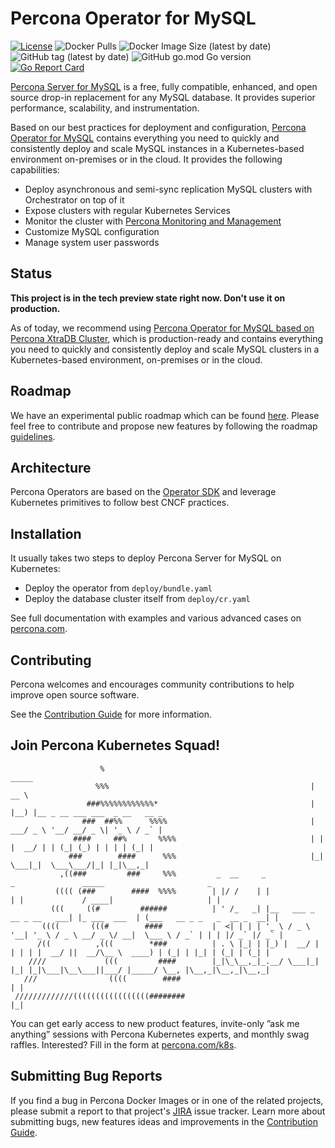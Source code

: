 # Percona Operator for MySQL

[![License](https://img.shields.io/badge/License-Apache%202.0-blue.svg)](https://opensource.org/licenses/Apache-2.0)
![Docker Pulls](https://img.shields.io/docker/pulls/percona/percona-server-mysql-operator)
![Docker Image Size (latest by date)](https://img.shields.io/docker/image-size/percona/percona-server-mysql-operator)
![GitHub tag (latest by date)](https://img.shields.io/github/v/tag/percona/percona-server-mysql-operator)
![GitHub go.mod Go version](https://img.shields.io/github/go-mod/go-version/percona/percona-server-mysql-operator)
[![Go Report Card](https://goreportcard.com/badge/github.com/percona/percona-server-mysql-operator)](https://goreportcard.com/report/github.com/percona/percona-server-mysql-operator)

[Percona Server for MySQL](https://www.percona.com/software/mysql-database/percona-server) is a free, fully compatible, enhanced, and open source drop-in replacement for any MySQL database. It provides superior performance, scalability, and instrumentation.

Based on our best practices for deployment and configuration, [Percona Operator for MySQL](https://www.percona.com/doc/kubernetes-operator-for-mysql/ps/index.html) contains everything you need to quickly and consistently deploy and scale MySQL instances in a Kubernetes-based environment on-premises or in the cloud. It provides the following capabilities:

* Deploy asynchronous and semi-sync replication MySQL clusters with Orchestrator on top of it
* Expose clusters with regular Kubernetes Services
* Monitor the cluster with [Percona Monitoring and Management](https://www.percona.com/software/database-tools/percona-monitoring-and-management)
* Customize MySQL configuration
* Manage system user passwords

## Status

**This project is in the tech preview state right now. Don't use it on production.**

As of today, we recommend using [Percona Operator for MySQL based on Percona XtraDB Cluster](https://docs.percona.com/percona-operator-for-mysql/pxc/index.html), which is production-ready and contains everything you need to quickly and consistently deploy and scale MySQL clusters in a Kubernetes-based environment, on-premises or in the cloud.

## Roadmap

We have an experimental public roadmap which can be found [here](https://github.com/percona/roadmap/projects/1). Please feel free to contribute and propose new features by following the roadmap [guidelines](https://github.com/percona/roadmap).

## Architecture

Percona Operators are based on the [Operator SDK](https://github.com/operator-framework/operator-sdk) and leverage Kubernetes primitives to follow best CNCF practices.

## Installation

It usually takes two steps to deploy Percona Server for MySQL on Kubernetes:

* Deploy the operator from `deploy/bundle.yaml`
* Deploy the database cluster itself from `deploy/cr.yaml`

See full documentation with examples and various advanced cases on [percona.com](https://www.percona.com/doc/kubernetes-operator-for-mysql/ps/index.html).

## Contributing

Percona welcomes and encourages community contributions to help improve open source software.

See the [Contribution Guide](CONTRIBUTING.md) for more information.

## Join Percona Kubernetes Squad!
                                                                              
```                                                                                     
                    %                                               _____                                                            
                   %%%                                             |  __ \                                                           
                 ###%%%%%%%%%%%%*                                  | |__) |__ _ __ ___ ___  _ __   __ _                          
                ###  ##%%      %%%%                                |  ___/ _ \ '__/ __/ _ \| '_ \ / _` |                         
              ####     ##%       %%%%                              | |  |  __/ | | (_| (_) | | | | (_| |                         
             ###        ####      %%%                              |_|   \___|_|  \___\___/|_| |_|\__,_|                          
           ,((###         ###     %%%         _  __     _                          _               _____                       _  
          (((( (###        ####  %%%%        | |/ /    | |                        | |             / ____|                     | |
         (((     ((#         ######          | ' /_   _| |__   ___ _ __ _ __   ___| |_ ___  ___  | (___   __ _ _   _  __ _  __| | 
       ((((       (((#        ####           |  <| | | | '_ \ / _ \ '__| '_ \ / _ \ __/ _ \/ __|  \___ \ / _` | | | |/ _` |/ _` |
      /((          ,(((        *###          | . \ |_| | |_) |  __/ |  | | | |  __/ ||  __/\__ \  ____) | (_| | |_| | (_| | (_| | 
    ////             (((         ####        |_|\_\__,_|_.__/ \___|_|  |_| |_|\___|\__\___||___/ |_____/ \__, |\__,_|\__,_|\__,_|
   ///                ((((        ####                                                                      | |                  
 /////////////(((((((((((((((((########                                                                     |_|                    
```

You can get early access to new product features, invite-only ”ask me anything” sessions with Percona Kubernetes experts, and monthly swag raffles. Interested? Fill in the form at [percona.com/k8s](https://www.percona.com/k8s).

## Submitting Bug Reports

If you find a bug in Percona Docker Images or in one of the related projects, please submit a report to that project's [JIRA](https://jira.percona.com/browse/K8SPS) issue tracker. Learn more about submitting bugs, new features ideas and improvements in the [Contribution Guide](CONTRIBUTING.md).

